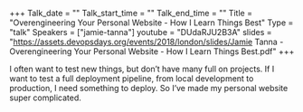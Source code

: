 +++
Talk_date = ""
Talk_start_time = ""
Talk_end_time = ""
Title = "Overengineering Your Personal Website - How I Learn Things Best"
Type = "talk"
Speakers = ["jamie-tanna"]
youtube = "DUdaRJU2B3A"
slides = "https://assets.devopsdays.org/events/2018/london/slides/Jamie Tanna - Overengineering Your Personal Website - How I Learn Things Best.pdf"
+++

I often want to test new things, but don’t have many full on projects. If I want to test a full deployment pipeline, from local development to production, I need something to deploy. So I’ve made my personal website super complicated.
